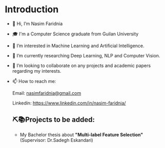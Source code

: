   # Introduction

- 👋 Hi, I’m Nasim Faridnia
- 🎓 I'm a Computer Science graduate from Guilan University
- 👀 I’m interested in Machine Learning and Artificial Intelligence.
- 🌱 I’m currently researching Deep Learning, NLP and Computer Vision.
- 💞️ I’m looking to collaborate on any projects and academic papers regarding my interests.
- 📫 How to reach me: 
 
     Email: nasimfaridnia@gmail.com
     
    Linkedin: https://www.linkedin.com/in/nasim-faridnia/
    
    
    
    
    
    ## ⛏📚Projects to be added:
    - My Bachelor thesis about **"Multi-label Feature Selection"** (Supervisor: Dr.Sadegh Eskandari)
   

<!---
NassimF/NassimF is a ✨ special ✨ repository because its `README.md` (this file) appears on your GitHub profile.
You can click the Preview link to take a look at your changes.
--->
